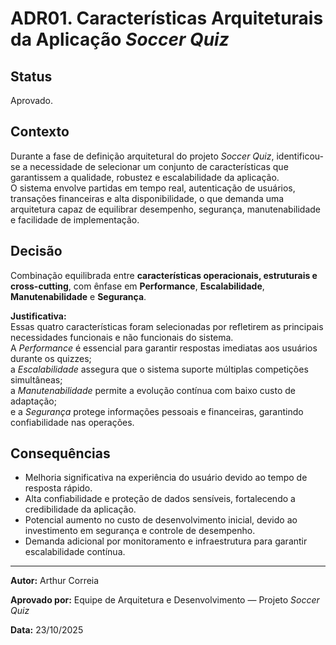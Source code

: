 # ADR01. Características Arquiteturais da Aplicação *Soccer Quiz*

## Status

Aprovado.  

## Contexto

Durante a fase de definição arquitetural do projeto *Soccer Quiz*, identificou-se a necessidade de selecionar um conjunto de características que garantissem a qualidade, robustez e escalabilidade da aplicação.  
O sistema envolve partidas em tempo real, autenticação de usuários, transações financeiras e alta disponibilidade, o que demanda uma arquitetura capaz de equilibrar desempenho, segurança, manutenabilidade e facilidade de implementação.

## Decisão

Combinação equilibrada entre **características operacionais, estruturais e cross-cutting**, com ênfase em **Performance**, **Escalabilidade**, **Manutenabilidade** e **Segurança**.  

**Justificativa:**  
Essas quatro características foram selecionadas por refletirem as principais necessidades funcionais e não funcionais do sistema.  
A *Performance* é essencial para garantir respostas imediatas aos usuários durante os quizzes;  
a *Escalabilidade* assegura que o sistema suporte múltiplas competições simultâneas;  
a *Manutenabilidade* permite a evolução contínua com baixo custo de adaptação;  
e a *Segurança* protege informações pessoais e financeiras, garantindo confiabilidade nas operações.

## Consequências

  * Melhoria significativa na experiência do usuário devido ao tempo de resposta rápido.  
  * Alta confiabilidade e proteção de dados sensíveis, fortalecendo a credibilidade da aplicação.  
  * Potencial aumento no custo de desenvolvimento inicial, devido ao investimento em segurança e controle de desempenho.  
  * Demanda adicional por monitoramento e infraestrutura para garantir escalabilidade contínua.

---

**Autor:** Arthur Correia  

**Aprovado por:** Equipe de Arquitetura e Desenvolvimento — Projeto *Soccer Quiz*

**Data:** 23/10/2025  